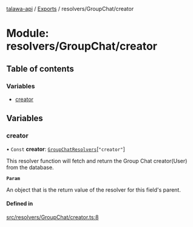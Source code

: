 [talawa-api](../README.md) / [Exports](../modules.md) / resolvers/GroupChat/creator

# Module: resolvers/GroupChat/creator

## Table of contents

### Variables

- [creator](resolvers_GroupChat_creator.md#creator)

## Variables

### creator

• `Const` **creator**: [`GroupChatResolvers`](types_generatedGraphQLTypes.md#groupchatresolvers)[``"creator"``]

This resolver function will fetch and return the Group Chat creator(User) from the database.

**`Param`**

An object that is the return value of the resolver for this field's parent.

#### Defined in

[src/resolvers/GroupChat/creator.ts:8](https://github.com/PalisadoesFoundation/talawa-api/blob/de4debc/src/resolvers/GroupChat/creator.ts#L8)
